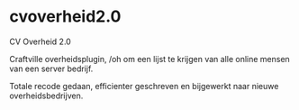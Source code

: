 # cvoverheid2.0
CV Overheid 2.0

Craftville overheidsplugin, /oh om een lijst te krijgen van alle online mensen van een server bedrijf.

Totale recode gedaan, efficienter geschreven en bijgewerkt naar nieuwe overheidsbedrijven.
